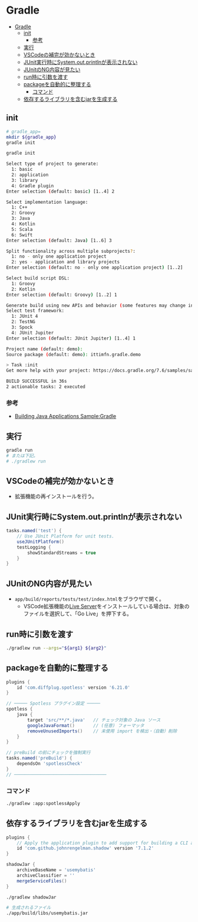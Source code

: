 # Gradle

- [Gradle](#gradle)
  - [init](#init)
    - [参考](#参考)
  - [実行](#実行)
  - [VSCodeの補完が効かないとき](#vscodeの補完が効かないとき)
  - [JUnit実行時にSystem.out.printlnが表示されない](#junit実行時にsystemoutprintlnが表示されない)
  - [JUnitのNG内容が見たい](#junitのng内容が見たい)
  - [run時に引数を渡す](#run時に引数を渡す)
  - [packageを自動的に整理する](#packageを自動的に整理する)
    - [コマンド](#コマンド)
  - [依存するライブラリを含むjarを生成する](#依存するライブラリを含むjarを生成する)

## init

``` bash
# gradle_app=
mkdir ${gradle_app}
gradle init
```

``` bash
gradle init

Select type of project to generate:
  1: basic
  2: application
  3: library
  4: Gradle plugin
Enter selection (default: basic) [1..4] 2

Select implementation language:
  1: C++
  2: Groovy
  3: Java
  4: Kotlin
  5: Scala
  6: Swift
Enter selection (default: Java) [1..6] 3

Split functionality across multiple subprojects?:
  1: no - only one application project
  2: yes - application and library projects
Enter selection (default: no - only one application project) [1..2] 

Select build script DSL:
  1: Groovy
  2: Kotlin
Enter selection (default: Groovy) [1..2] 1

Generate build using new APIs and behavior (some features may change in the next minor release)? (default: no) [yes, no] 
Select test framework:
  1: JUnit 4
  2: TestNG
  3: Spock
  4: JUnit Jupiter
Enter selection (default: JUnit Jupiter) [1..4] 1

Project name (default: demo): 
Source package (default: demo): ittimfn.gradle.demo

> Task :init
Get more help with your project: https://docs.gradle.org/7.6/samples/sample_building_java_applications.html

BUILD SUCCESSFUL in 36s
2 actionable tasks: 2 executed
```

### 参考

- [Building Java Applications Sample:Gradle](https://docs.gradle.org/current/samples/sample_building_java_applications.html)

## 実行

``` bash
gradle run
# または下記。
# ./gradlew run
```

## VSCodeの補完が効かないとき

- 拡張機能の再インストールを行う。

## JUnit実行時にSystem.out.printlnが表示されない

``` groovy
tasks.named('test') {
    // Use JUnit Platform for unit tests.
    useJUnitPlatform()
    testLogging {
        showStandardStreams = true
    }
}
```

## JUnitのNG内容が見たい

- ```app/build/reports/tests/test/index.html```をブラウザで開く。
    - VSCode拡張機能の[Live Server](https://marketplace.visualstudio.com/items?itemName=ritwickdey.LiveServer)をインストールしている場合は、対象のファイルを選択して、「Go Live」を押下する。

## run時に引数を渡す

``` bash
./gradlew run --args="${arg1} ${arg2}"
```

## packageを自動的に整理する

``` groovy
plugins {
    id 'com.diffplug.spotless' version '6.21.0'
}

// ───── Spotless プラグイン設定 ─────
spotless {
    java {
        target 'src/**/*.java'   // チェック対象の Java ソース
        googleJavaFormat()       // (任意) フォーマッタ
        removeUnusedImports()    // 未使用 import を検出・（自動）削除
    }
}

// preBuild の前にチェックを強制実行
tasks.named('preBuild') {
    dependsOn 'spotlessCheck'
}
// ───────────────────────────────────

```

### コマンド

``` bash
./gradlew :app:spotlessApply
```

## 依存するライブラリを含むjarを生成する

``` groovy
plugins {
    // Apply the application plugin to add support for building a CLI application in Java.
    id 'com.github.johnrengelman.shadow' version '7.1.2'
}

shadowJar {
    archiveBaseName = 'usemybatis'
    archiveClassifier = ''
    mergeServiceFiles()
}
```

``` bash
./gradlew shadowJar

# 生成されるファイル
./app/build/libs/usemybatis.jar
```

